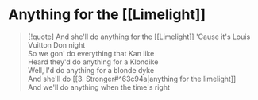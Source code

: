 # Anything for the [[Limelight]]

> [!quote] And she'll do anything for the [[Limelight]]
'Cause it's Louis Vuitton Don night  
So we gon' do everything that Kan like  
Heard they'd do anything for a Klondike  
Well, I'd do anything for a blonde dyke  
And she'll do [[3. Stronger#^63c94a|anything for the limelight]]  
And we'll do anything when the time's right  
